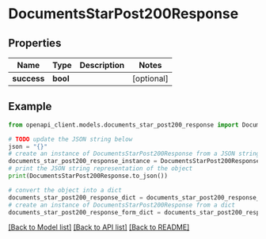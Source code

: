 # DocumentsStarPost200Response


## Properties

Name | Type | Description | Notes
------------ | ------------- | ------------- | -------------
**success** | **bool** |  | [optional] 

## Example

```python
from openapi_client.models.documents_star_post200_response import DocumentsStarPost200Response

# TODO update the JSON string below
json = "{}"
# create an instance of DocumentsStarPost200Response from a JSON string
documents_star_post200_response_instance = DocumentsStarPost200Response.from_json(json)
# print the JSON string representation of the object
print(DocumentsStarPost200Response.to_json())

# convert the object into a dict
documents_star_post200_response_dict = documents_star_post200_response_instance.to_dict()
# create an instance of DocumentsStarPost200Response from a dict
documents_star_post200_response_form_dict = documents_star_post200_response.from_dict(documents_star_post200_response_dict)
```
[[Back to Model list]](../README.md#documentation-for-models) [[Back to API list]](../README.md#documentation-for-api-endpoints) [[Back to README]](../README.md)


